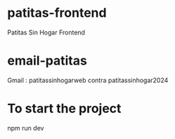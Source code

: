 # patitas-frontend
Patitas Sin Hogar Frontend


# email-patitas
Gmail : patitassinhogarweb
contra patitassinhogar2024

# To start the project
npm run dev 

